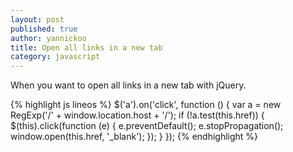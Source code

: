 ```yaml
---
layout: post
published: true
author: yannickoo
title: Open all links in a new tab
category: javascript
---
```


When you want to open all links in a new tab with jQuery.

{% highlight js lineos %}
$('a').on('click', function () {
  var a = new RegExp('/' + window.location.host + '/');
  if (!a.test(this.href)) {
    $(this).click(function (e) {
      e.preventDefault();
      e.stopPropagation();
      window.open(this.href, '_blank');
    });
  }
});
{% endhighlight %}
